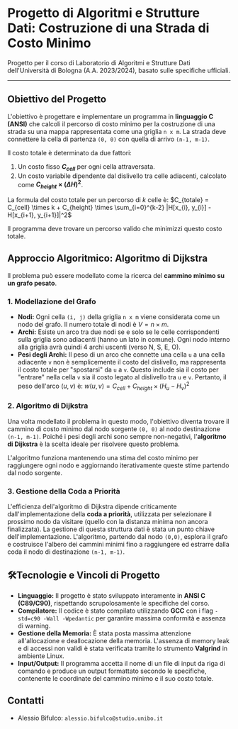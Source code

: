 # Progetto di Algoritmi e Strutture Dati: Costruzione di una Strada di Costo Minimo

Progetto per il corso di Laboratorio di Algoritmi e Strutture Dati dell'Università di Bologna (A.A. 2023/2024), basato sulle specifiche ufficiali.

---

## Obiettivo del Progetto

L'obiettivo è progettare e implementare un programma in **linguaggio C (ANSI)** che calcoli il percorso di costo minimo per la costruzione di una strada su una mappa rappresentata come una griglia `n x m`. La strada deve connettere la cella di partenza `(0, 0)` con quella di arrivo `(n-1, m-1)`.

Il costo totale è determinato da due fattori:
1.  Un costo fisso **$C_{cell}$** per ogni cella attraversata.
2.  Un costo variabile dipendente dal dislivello tra celle adiacenti, calcolato come **$C_{height} \times (\Delta H)^2$**.

La formula del costo totale per un percorso di $k$ celle è:
$C_{totale} = C_{cell} \times k + C_{height} \times \sum_{i=0}^{k-2} |H[x_{i}, y_{i}] - H[x_{i+1}, y_{i+1}]|^2$

Il programma deve trovare un percorso valido che minimizzi questo costo totale.

## Approccio Algoritmico: Algoritmo di Dijkstra

Il problema può essere modellato come la ricerca del **cammino minimo su un grafo pesato**.

### 1. Modellazione del Grafo
* **Nodi:** Ogni cella `(i, j)` della griglia `n x m` viene considerata come un nodo del grafo. Il numero totale di nodi è $V = n \times m$.
* **Archi:** Esiste un arco tra due nodi se e solo se le celle corrispondenti sulla griglia sono adiacenti (hanno un lato in comune). Ogni nodo interno alla griglia avrà quindi 4 archi uscenti (verso N, S, E, O).
* **Pesi degli Archi:** Il peso di un arco che connette una cella `u` a una cella adiacente `v` non è semplicemente il costo del dislivello, ma rappresenta il costo totale per "spostarsi" da `u` a `v`. Questo include sia il costo per "entrare" nella cella `v` sia il costo legato al dislivello tra `u` e `v`. Pertanto, il peso dell'arco $(u, v)$ è:
    $w(u, v) = C_{cell} + C_{height} \times (H_u - H_v)^2$

### 2. Algoritmo di Dijkstra
Una volta modellato il problema in questo modo, l'obiettivo diventa trovare il cammino di costo minimo dal nodo sorgente `(0, 0)` al nodo destinazione `(n-1, m-1)`. Poiché i pesi degli archi sono sempre non-negativi, l'**algoritmo di Dijkstra** è la scelta ideale per risolvere questo problema.

L'algoritmo funziona mantenendo una stima del costo minimo per raggiungere ogni nodo e aggiornando iterativamente queste stime partendo dal nodo sorgente.

### 3. Gestione della Coda a Priorità
L'efficienza dell'algoritmo di Dijkstra dipende criticamente dall'implementazione della **coda a priorità**, utilizzata per selezionare il prossimo nodo da visitare (quello con la distanza minima non ancora finalizzata). La gestione di questa struttura dati è stata un punto chiave dell'implementazione. L'algoritmo, partendo dal nodo `(0,0)`, esplora il grafo e costruisce l'albero dei cammini minimi fino a raggiungere ed estrarre dalla coda il nodo di destinazione `(n-1, m-1)`.

## 🛠Tecnologie e Vincoli di Progetto

* **Linguaggio:** Il progetto è stato sviluppato interamente in **ANSI C (C89/C90)**, rispettando scrupolosamente le specifiche del corso.
* **Compilatore:** Il codice è stato compilato utilizzando **GCC** con i flag `-std=c90 -Wall -Wpedantic` per garantire massima conformità e assenza di warning.
* **Gestione della Memoria:** È stata posta massima attenzione all'allocazione e deallocazione della memoria. L'assenza di memory leak e di accessi non validi è stata verificata tramite lo strumento **Valgrind** in ambiente Linux.
* **Input/Output:** Il programma accetta il nome di un file di input da riga di comando e produce un output formattato secondo le specifiche, contenente le coordinate del cammino minimo e il suo costo totale.

## Contatti
* Alessio Bifulco: `alessio.bifulco@studio.unibo.it`
